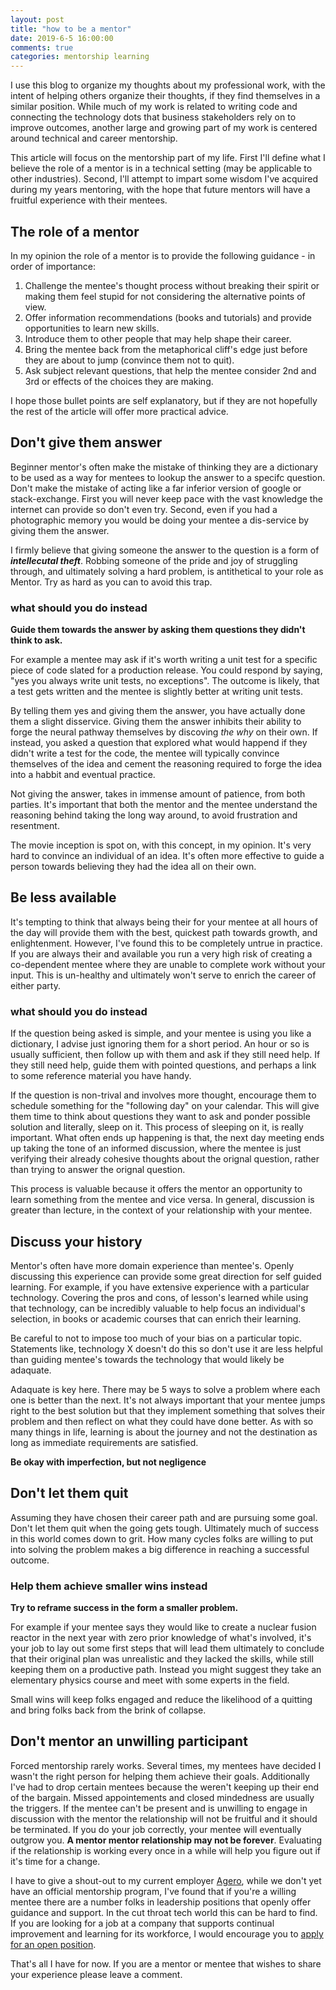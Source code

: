 ```yaml
---
layout: post
title: "how to be a mentor"
date: 2019-6-5 16:00:00
comments: true
categories: mentorship learning
---
```


I use this blog to organize my thoughts about my professional work, with the intent of helping others organize their thoughts, if they find themselves in a similar position.  While much of my work is related to writing code and connecting the technology dots that business stakeholders rely on to improve outcomes, another large and growing part of my work is centered around technical and career mentorship.  

This article will focus on the mentorship part of my life.  First I'll define what I believe the role of a mentor is in a technical setting (may be applicable to other industries). Second, I'll attempt to impart some wisdom I've acquired during my years mentoring, with the hope that future mentors will have a fruitful experience with their mentees.

## The role of a mentor

In my opinion the role of a mentor is to provide the following guidance - in order of importance:

1. Challenge the mentee's thought process without breaking their spirit or making them feel stupid for not considering the alternative points of view.
2. Offer information recommendations (books and tutorials) and provide opportunities to learn new skills.
3. Introduce them to other people that may help shape their career.
3. Bring the mentee back from the metaphorical cliff's edge just before they are about to jump (convince them not to quit).
4. Ask subject relevant questions, that help the mentee consider 2nd and 3rd or effects of the choices they are making.

I hope those bullet points are self explanatory, but if they are not hopefully the rest of the article will offer more practical advice.

## Don't give them answer

Beginner mentor's often make the mistake of thinking they are a dictionary to be used as a way for mentees to lookup the answer to a specifc question.  Don't make the mistake of acting like a far inferior version of google or stack-exchange.  First you will never keep pace with the vast knowledge the internet can provide so don't even try.  Second, even if you had a photographic memory you would be doing your mentee a dis-service by giving them the answer.

I firmly believe that giving someone the answer to the question is a form of __*intellecutal theft*__.  Robbing someone of the pride and joy of struggling through, and ultimately solving a hard problem, is antithetical to your role as Mentor.  Try as hard as you can to avoid this trap.


### what should you do instead

**Guide them towards the answer by asking them questions they didn't think to ask.**

For example a mentee may ask if it's worth writing a unit test for a specific piece of code slated for a production release.  You could respond by saying, "yes you always write unit tests, no exceptions".  The outcome is likely, that a test gets written and the mentee is slightly better at writing unit tests.  

By telling them yes and giving them the answer, you have actually done them a slight disservice.  Giving them the answer inhibits their ability to forge the neural pathway themselves by discoving *the why* on their own. If instead, you asked a question that explored what would happend if they didn't write a test for the code, the mentee will typically convince themselves of the idea and cement the reasoning required to forge the idea into a habbit and eventual practice.

Not giving the answer, takes in immense amount of patience, from both parties. It's important that both the mentor and the mentee understand the reasoning behind taking the long way around, to avoid frustration and resentment.

The movie inception is spot on, with this concept, in my opinion.  It's very hard to convince an individual of an idea.  It's often more effective to guide a person towards believing they had the idea all on their own.

## Be less available

It's tempting to think that always being their for your mentee at all hours of the day will provide them with the best, quickest path towards growth, and enlightenment.  However, I've found this to be completely untrue in practice.  If you are always their and available you run a very high risk of creating a co-dependent mentee where they are unable to complete work without your input.  This is un-healthy and ultimately won't serve to enrich the career of either party. 

### what should you do instead

If the question being asked is simple, and your mentee is using you like a dictionary, I advise just ignoring them for a short period. An hour or so is usually sufficient, then follow up with them and ask if they still need help.  If they still need help, guide them with pointed questions, and perhaps a link to some reference material you have handy. 

If the question is non-trival and involves more thought, encourage them to schedule something for the "following day" on your calendar. This will give them time to think about questions they want to ask and ponder possible solution and literally, sleep on it. This process of sleeping on it, is really important.  What often ends up happening is that, the next day meeting ends up taking the tone of an informed discussion, where the mentee is just verifying their already cohesive thoughts about the orignal question, rather than trying to answer the orignal question.

This process is valuable because it offers the mentor an opportunity to learn something from the mentee and vice versa.  In general, discussion is greater than lecture, in the context of your relationship with your mentee.


## Discuss your history

Mentor's often have more domain experience than mentee's.  Openly discussing this experience can provide some great direction for self guided learning. For example, if you have extensive experience with a particular technology.  Covering the pros and cons, of lesson's learned while using that technology, can be incredibly valuable to help focus an individual's selection, in books or academic courses that can enrich their learning. 

Be careful to not to impose too much of your bias on a particular topic.  Statements like, technology X doesn't do this so don't use it are less helpful than guiding mentee's towards the technology that would likely be adaquate. 

Adaquate is key here.  There may be 5 ways to solve a problem where each one is better than the next.  It's not always important that your mentee jumps right to the best solution but that they implement something that solves their problem and then reflect on what they could have done better.  As with so many things in life, learning is about the journey and not the destination as long as immediate requirements are satisfied.  

**Be okay with imperfection, but not negligence**


## Don't let them quit

Assuming they have chosen their career path and are pursuing some goal.  Don't let them quit when the going gets tough.  Ultimately much of success in this world comes down to grit.  How many cycles folks are willing to put into solving the problem makes a big difference in reaching a successful outcome.  

### Help them achieve smaller wins instead

**Try to reframe success in the form a smaller problem.**

For example if your mentee says they would like to create a nuclear fusion reactor in the next year with zero prior knowledge of what's involved, it's your job to lay out some first steps that will lead them ultimately to conclude that their original plan was unrealistic and they lacked the skills, while still keeping them on a productive path.  Instead you might suggest they take an elementary physics course and meet with some experts in the field.

Small wins will keep folks engaged and reduce the likelihood of a quitting and bring folks back from the brink of collapse.

## Don't mentor an unwilling participant

Forced mentorship rarely works.  Several times, my mentees have decided I wasn't the right person for helping them achieve their goals.  Additionally I've had to drop certain mentees because the weren't keeping up their end of the bargain.  Missed appointements and closed mindedness are usually the triggers. If the mentee can't be present and is unwilling to engage in discussion with the mentor the relationship will not be fruitful and it should be terminated.  If you do your job correctly, your mentee will eventually outgrow you.  **A mentor mentor relationship may not be forever**.  Evaluating if the relationship is working every once in a while will help you figure out if it's time for a change.

I have to give a shout-out to my current employer <a href="https://www.agero.com/">Agero</a>, while we don't yet have an official mentorship program, I've found that if you're a willing mentee there are a number folks in leadership positions that openly offer guidance and support.  In the cut throat tech world this can be hard to find.  If you are looking for a job at a company that supports continual improvement and learning for its workforce, I would encourage you to <a href="https://www.agero.com/careers/openings">apply for an open position</a>.

That's all I have for now.  If you are a mentor or mentee that wishes to share your experience please leave a comment. 


